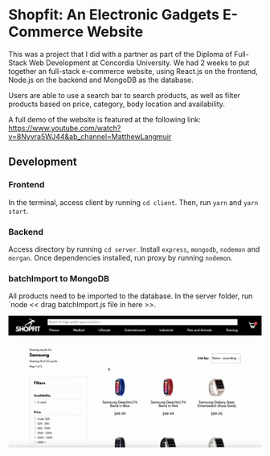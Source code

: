 # Shopfit: An Electronic Gadgets E-Commerce Website

This was a project that I did with a partner as part of the Diploma of Full-Stack Web Development at Concordia University. We had 2 weeks to put together an full-stack e-commerce website, using React.js on the frontend, Node.js on the backend and MongoDB as the database.

Users are able to use a search bar to search products, as well as filter products based on price, category, body location and availability.

A full demo of the website is featured at the following link: https://www.youtube.com/watch?v=8Nyvra5WJ44&ab_channel=MatthewLangmuir

## Development

### Frontend
In the terminal, access client by running `cd client`. Then, run `yarn` and `yarn start`.

### Backend
Access directory by running `cd server`. Install `express`, `mongodb`, `nodemon` and `morgan`. Once dependencies installed, run proxy by running `nodemon`.

### batchImport to MongoDB
All products need to be imported to the database. In the server folder, run `node << drag batchImport.js file in here >>.

![Getting Started](./client//src//assets/readme-screenshot.png)